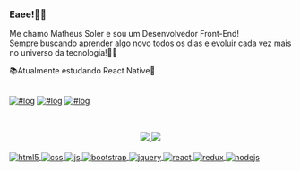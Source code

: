 ### Eaee!🤟🏼<br>
Me chamo Matheus Soler e sou um Desenvolvedor Front-End! <br>
Sempre buscando aprender algo novo todos os dias e evoluir cada vez mais no universo da tecnologia!💪🏼 <br>

📚Atualmente estudando React Native📱 <br><br>

[![#log](https://img.shields.io/badge/LinkedIn-0077B5?style=for-the-badge&logo=linkedin&logoColor=white)](https://www.linkedin.com/in/matheus-soler-233245222/)
[![#log](https://img.shields.io/badge/Instagram-E4405F?style=for-the-badge&logo=instagram&logoColor=white)](https://www.instagram.com/matheus.soler/)
[![#log](	https://img.shields.io/badge/Facebook-1877F2?style=for-the-badge&logo=facebook&logoColor=white)](https://www.facebook.com/matheus.soler.3/)

##
<br>

<div align="center">
  <a href="https://github.com/Matheussoler">
  <img src="https://github-readme-stats.vercel.app/api?username=Matheussoler&show_icons=true&theme=tokyonight&include_all_commits=true&count_private=true"/>
  <img src="https://github-readme-stats.vercel.app/api/top-langs/?username=Matheussoler&langs_count=5&theme=tokyonight"/>
</div>

 <br>
<div style="display: inline_block">
  <img align="center" alt="html5" src="https://img.shields.io/badge/HTML5-E34F26?style=for-the-badge&logo=html5&logoColor=white" />
  <img align="center" alt="css" src="https://img.shields.io/badge/CSS3-1572B6?style=for-the-badge&logo=css3&logoColor=white" />
  <img align="center" alt="js" src="https://img.shields.io/badge/JavaScript-F7DF1E?style=for-the-badge&logo=javascript&logoColor=black" />
  <img align="center" alt="bootstrap" src="https://img.shields.io/badge/Bootstrap-563D7C?style=for-the-badge&logo=bootstrap&logoColor=white" />
  <img align="center" alt="jquery" src="https://img.shields.io/badge/jQuery-0769AD?style=for-the-badge&logo=jquery&logoColor=white" />
  <img align="center" alt="react" src="https://img.shields.io/badge/React-20232A?style=for-the-badge&logo=react&logoColor=61DAFB" />
  <img align="center" alt="redux" src="https://img.shields.io/badge/Redux-593D88?style=for-the-badge&logo=redux&logoColor=white" />
  <img align="center" alt="nodejs" src="https://img.shields.io/badge/Node.js-43853D?style=for-the-badge&logo=node.js&logoColor=white" />
</div><br/>

